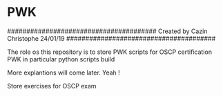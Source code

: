 # PWK

#######################################
Created by Cazin Christophe 24/01/19
#######################################

The role os this repository is to store
PWK scripts for OSCP certification PWK
in particular python scripts build 

More explantions will come later. Yeah !


Store exercises for OSCP exam

